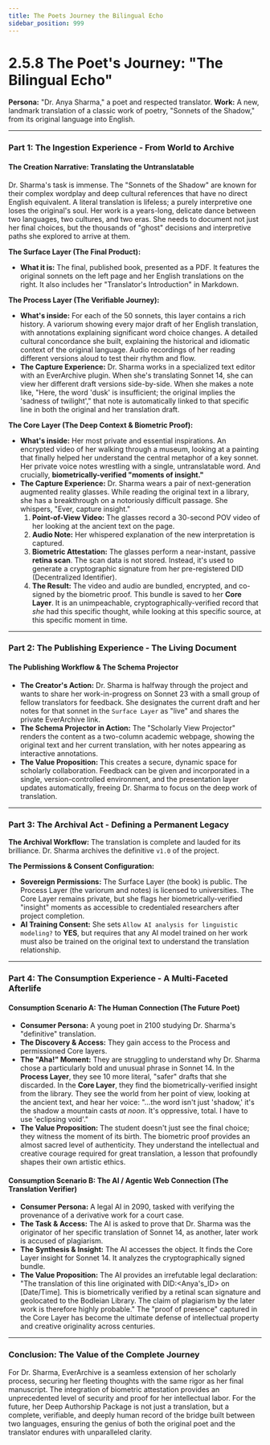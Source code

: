 ```yaml
---
title: The Poets Journey the Bilingual Echo
sidebar_position: 999
---
```


# 2.5.8 The Poet's Journey: "The Bilingual Echo"

**Persona:** "Dr. Anya Sharma," a poet and respected translator.
**Work:** A new, landmark translation of a classic work of poetry, "Sonnets of the Shadow," from its original language into English.

---

### **Part 1: The Ingestion Experience - From World to Archive**

#### **The Creation Narrative: Translating the Untranslatable**
Dr. Sharma's task is immense. The "Sonnets of the Shadow" are known for their complex wordplay and deep cultural references that have no direct English equivalent. A literal translation is lifeless; a purely interpretive one loses the original's soul. Her work is a years-long, delicate dance between two languages, two cultures, and two eras. She needs to document not just her final choices, but the thousands of "ghost" decisions and interpretive paths she explored to arrive at them.

**The Surface Layer (The Final Product):**
*   **What it is:** The final, published book, presented as a PDF. It features the original sonnets on the left page and her English translations on the right. It also includes her "Translator's Introduction" in Markdown.

**The Process Layer (The Verifiable Journey):**
*   **What's inside:** For each of the 50 sonnets, this layer contains a rich history. A variorum showing every major draft of her English translation, with annotations explaining significant word choice changes. A detailed cultural concordance she built, explaining the historical and idiomatic context of the original language. Audio recordings of her reading different versions aloud to test their rhythm and flow.
*   **The Capture Experience:** Dr. Sharma works in a specialized text editor with an EverArchive plugin. When she's translating Sonnet 14, she can view her different draft versions side-by-side. When she makes a note like, "Here, the word 'dusk' is insufficient; the original implies the 'sadness of twilight'," that note is automatically linked to that specific line in both the original and her translation draft.

**The Core Layer (The Deep Context & Biometric Proof):**
*   **What's inside:** Her most private and essential inspirations. An encrypted video of her walking through a museum, looking at a painting that finally helped her understand the central metaphor of a key sonnet. Her private voice notes wrestling with a single, untranslatable word. And crucially, **biometrically-verified "moments of insight."**
*   **The Capture Experience:** Dr. Sharma wears a pair of next-generation augmented reality glasses. While reading the original text in a library, she has a breakthrough on a notoriously difficult passage. She whispers, "Ever, capture insight."
    1.  **Point-of-View Video:** The glasses record a 30-second POV video of her looking at the ancient text on the page.
    2.  **Audio Note:** Her whispered explanation of the new interpretation is captured.
    3.  **Biometric Attestation:** The glasses perform a near-instant, passive **retina scan**. The scan data is not stored. Instead, it's used to generate a cryptographic signature from her pre-registered DID (Decentralized Identifier).
    4.  **The Result:** The video and audio are bundled, encrypted, and co-signed by the biometric proof. This bundle is saved to her **Core Layer**. It is an unimpeachable, cryptographically-verified record that *she* had this specific thought, while looking at this specific source, at this specific moment in time.

---

### **Part 2: The Publishing Experience - The Living Document**

#### **The Publishing Workflow & The Schema Projector**
*   **The Creator's Action:** Dr. Sharma is halfway through the project and wants to share her work-in-progress on Sonnet 23 with a small group of fellow translators for feedback. She designates the current draft and her notes for that sonnet in the `Surface Layer` as "live" and shares the private EverArchive link.
*   **The Schema Projector in Action:** The "Scholarly View Projector" renders the content as a two-column academic webpage, showing the original text and her current translation, with her notes appearing as interactive annotations.
*   **The Value Proposition:** This creates a secure, dynamic space for scholarly collaboration. Feedback can be given and incorporated in a single, version-controlled environment, and the presentation layer updates automatically, freeing Dr. Sharma to focus on the deep work of translation.

---

### **Part 3: The Archival Act - Defining a Permanent Legacy**

**The Archival Workflow:**
The translation is complete and lauded for its brilliance. Dr. Sharma archives the definitive `v1.0` of the project.

**The Permissions & Consent Configuration:**
*   **Sovereign Permissions:** The Surface Layer (the book) is public. The Process Layer (the variorum and notes) is licensed to universities. The Core Layer remains private, but she flags her biometrically-verified "insight" moments as accessible to credentialed researchers after project completion.
*   **AI Training Consent:** She sets `Allow AI analysis for linguistic modeling?` to **YES**, but requires that any AI model trained on her work must also be trained on the original text to understand the translation relationship.

---

### **Part 4: The Consumption Experience - A Multi-Faceted Afterlife**

#### **Consumption Scenario A: The Human Connection (The Future Poet)**
*   **Consumer Persona:** A young poet in 2100 studying Dr. Sharma's "definitive" translation.
*   **The Discovery & Access:** They gain access to the Process and permissioned Core layers.
*   **The "Aha!" Moment:** They are struggling to understand why Dr. Sharma chose a particularly bold and unusual phrase in Sonnet 14. In the **Process Layer**, they see 10 more literal, "safer" drafts that she discarded. In the **Core Layer**, they find the biometrically-verified insight from the library. They see the world from her point of view, looking at the ancient text, and hear her voice: "...the word isn't just 'shadow,' it's the shadow a mountain casts *at noon*. It's oppressive, total. I have to use 'eclipsing void'."
*   **The Value Proposition:** The student doesn't just see the final choice; they witness the moment of its birth. The biometric proof provides an almost sacred level of authenticity. They understand the intellectual and creative courage required for great translation, a lesson that profoundly shapes their own artistic ethics.

#### **Consumption Scenario B: The AI / Agentic Web Connection (The Translation Verifier)**
*   **Consumer Persona:** A legal AI in 2090, tasked with verifying the provenance of a derivative work for a court case.
*   **The Task & Access:** The AI is asked to prove that Dr. Sharma was the originator of her specific translation of Sonnet 14, as another, later work is accused of plagiarism.
*   **The Synthesis & Insight:** The AI accesses the object. It finds the Core Layer insight for Sonnet 14. It analyzes the cryptographically signed bundle.
*   **The Value Proposition:** The AI provides an irrefutable legal declaration: "The translation of this line originated with DID:&lt;Anya's_ID&gt; on [Date/Time]. This is biometrically verified by a retinal scan signature and geolocated to the Bodleian Library. The claim of plagiarism by the later work is therefore highly probable." The "proof of presence" captured in the Core Layer has become the ultimate defense of intellectual property and creative originality across centuries.

---

### **Conclusion: The Value of the Complete Journey**
For Dr. Sharma, EverArchive is a seamless extension of her scholarly process, securing her fleeting thoughts with the same rigor as her final manuscript. The integration of biometric attestation provides an unprecedented level of security and proof for her intellectual labor. For the future, her Deep Authorship Package is not just a translation, but a complete, verifiable, and deeply human record of the bridge built between two languages, ensuring the genius of both the original poet and the translator endures with unparalleled clarity.